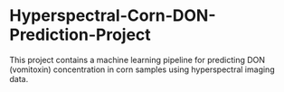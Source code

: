 # Hyperspectral-Corn-DON-Prediction-Project
This project contains a machine learning pipeline for predicting DON (vomitoxin) concentration in corn samples using hyperspectral imaging data.
